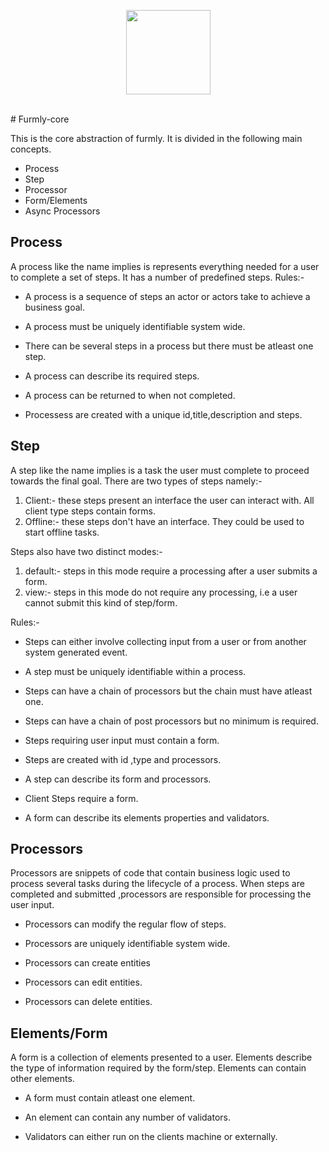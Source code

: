 <p align="center">
  <img src="https://github.com/furmly/furmly-studio/blob/master/logo-grey.png" width="135" align="center">
  <br>
  <br>
</p>
# Furmly-core

This is the core abstraction of furmly. It is divided in the following main concepts.

* Process
* Step
* Processor
* Form/Elements
* Async Processors
  
## Process

A process like the name implies is represents everything needed for a user to complete a set of steps. It has a number of predefined steps. Rules:-
*  A process is a sequence of steps an actor or actors take to achieve a business goal.

*  A process must be uniquely identifiable system wide.

*  There can be several steps in a process but there must be atleast one step.
  
*  A process can describe its required steps.

* A process can be returned to when not completed.
  
* Processess are created with a unique id,title,description and steps. 

## Step
 A step like the name implies is a task the user must complete to proceed towards the final goal. There are two types of steps namely:-
 1) Client:- these steps present an interface the user can interact with. All client type steps contain forms.
 2) Offline:- these steps don't have an interface. They could be used to start offline tasks.
   
Steps also have two distinct modes:-
1) default:- steps in this mode require a processing after a user submits a form.
2) view:- steps in this mode do not require any processing, i.e a user cannot submit this kind of step/form.

Rules:-
*  Steps can either involve collecting input from a user or from another system generated event.

*  A step must be uniquely identifiable within a process.

*  Steps can have a chain of processors but the chain must have atleast one. 

*  Steps can have a chain of post processors but no minimum is required. 

*  Steps requiring user input must contain a form. 
  
*  Steps are created with id ,type and processors. 

*  A step can describe its form and processors. 
   
*  Client Steps require a form. 

*  A form can describe its elements properties and validators. 


## Processors

Processors are snippets of code that contain business logic used to process several tasks during the lifecycle of a process. When steps are completed and submitted ,processors are responsible for processing the user input.

* Processors can modify the regular flow of steps. 

* Processors are uniquely identifiable system wide. 

* Processors can create entities

* Processors can edit entities. 

* Processors can delete entities. 


## Elements/Form

A form is a collection of elements presented to a user. Elements describe the type of information required by the form/step. Elements can contain other elements.
* A form must contain atleast one element.

* An element can contain any number of validators. 

* Validators can either run on the clients machine or externally.






